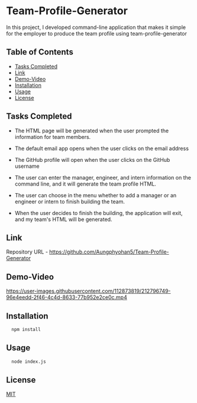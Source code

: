 # Team-Profile-Generator

In this project, I developed command-line application that makes it simple for the employer to produce the team profile using team-profile-generator


## Table of Contents

- [Tasks Completed](#TaskCompleted)
- [Link](#Link)
- [Demo-Video](#Demo-Video)
- [Installation](#Installation)
- [Usage](#Usage)
- [License](#license)



## Tasks Completed

- The HTML page will be generated when the user prompted the information for team members.

- The default email app opens when the user clicks on the email address

- The GitHub profile will open when the user clicks on the GitHub username

- The user can enter the manager, engineer, and intern information on the command line, and it will generate the team profile HTML. 

- The user can choose in the menu whether to add a manager or an engineer or intern to finish building the team.

- When the user decides to finish the building, the application will exit, and my team's HTML will be generated.




## Link


Repository URL  - https://github.com/Aungphyohan5/Team-Profile-Generator


## Demo-Video

https://user-images.githubusercontent.com/112873819/212796749-96e4eedd-2f46-4c4d-8633-77b952e2ce0c.mp4

## Installation


```bash
  npm install 
```
    

## Usage


```bash
  node index.js 
```





## License

[MIT](https://choosealicense.com/licenses/mit/)

